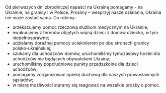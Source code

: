 Od pierwszych dni zbrodniczej napaści na Ukrainę pomagamy - na Ukrainie, na granicy i w
Polsce. Prosimy – wesprzyj nasze działania, Ukraina nie może zostać sama.
Co robimy:

- przekazujemy pomoc rzeczową służbom medycznym na Ukrainie;
- ewakuujemy z terenów objętych wojną dzieci z domów dziecka, w tym niepełnosprawne;
- udzielamy doraźnej pomocy uciekinierom po obu stronach granicy polsko-ukraińskiej;
- szukamy dla uchodźców domów, uruchomiliśmy tymczasowy hostel dla uchodźców nie
będących obywatelami Ukrainy;
- uruchomiliśmy popołudniowe punkty przedszkolne dla dzieci uchodźców;
- pomagamy zorganizować opiekę duchową dla naszych  prawosławnych sąsiadów;
- w miarę możliwości staramy się reagować na wszelkie prośby o pomoc.
